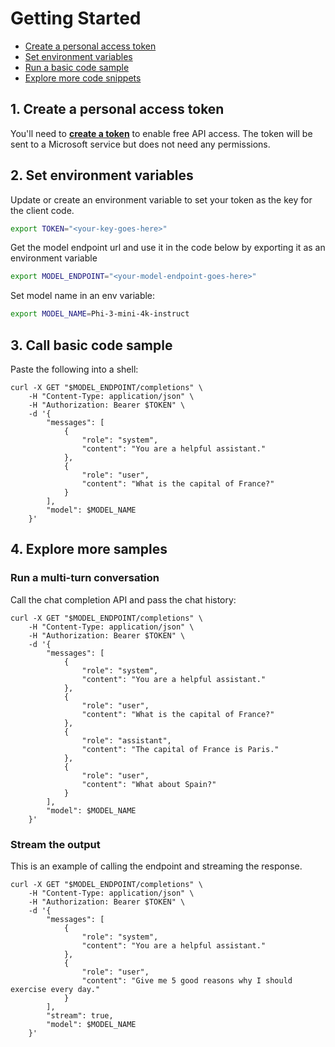 

# Getting Started

- [Create a personal access token](#create-a-personal-access-token)
- [Set environment variables](#set-environment-variables)
- [Run a basic code sample](#run-a-basic-code-sample)
- [Explore more code snippets](#explore-more-samples)

## 1. Create a personal access token

You'll need to **[create a token](https://github.com/settings/tokens)** to enable free API access. The token will be sent to a Microsoft service but does not need any permissions.

## 2. Set environment variables
Update or create an environment variable to set your token as the key for the client code.

```bash
export TOKEN="<your-key-goes-here>"

```
Get the model endpoint url and use it in the code below by exporting it as an environment variable

```bash
export MODEL_ENDPOINT="<your-model-endpoint-goes-here>"
```

Set model name in an env variable:

```bash
export MODEL_NAME=Phi-3-mini-4k-instruct
```

## 3. Call basic code sample

Paste the following into a shell:


```console
curl -X GET "$MODEL_ENDPOINT/completions" \
    -H "Content-Type: application/json" \
    -H "Authorization: Bearer $TOKEN" \
    -d '{
        "messages": [
            {
                "role": "system",
                "content": "You are a helpful assistant."
            },
            {
                "role": "user",
                "content": "What is the capital of France?"
            }
        ],
        "model": $MODEL_NAME
    }'
```


## 4. Explore more samples


### Run a multi-turn conversation

Call the chat completion API and pass the chat history:


```console
curl -X GET "$MODEL_ENDPOINT/completions" \
    -H "Content-Type: application/json" \
    -H "Authorization: Bearer $TOKEN" \
    -d '{
        "messages": [
            {
                "role": "system",
                "content": "You are a helpful assistant."
            },
            {
                "role": "user",
                "content": "What is the capital of France?"
            },
            {
                "role": "assistant",
                "content": "The capital of France is Paris."
            },
            {
                "role": "user",
                "content": "What about Spain?"
            }
        ],
        "model": $MODEL_NAME
    }'
```


### Stream the output

This is an example of calling the endpoint and streaming the response.


```console
curl -X GET "$MODEL_ENDPOINT/completions" \
    -H "Content-Type: application/json" \
    -H "Authorization: Bearer $TOKEN" \
    -d '{
        "messages": [
            {
                "role": "system",
                "content": "You are a helpful assistant."
            },
            {
                "role": "user",
                "content": "Give me 5 good reasons why I should exercise every day."
            }
        ],
        "stream": true,
        "model": $MODEL_NAME
    }'
```

